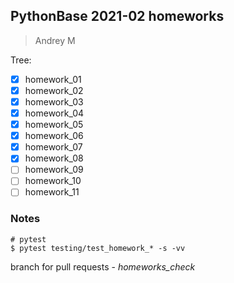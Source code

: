 ## PythonBase 2021-02 homeworks

> Andrey M

Tree:

- [X] homework_01
- [X] homework_02
- [X] homework_03
- [X] homework_04
- [X] homework_05
- [X] homework_06
- [X] homework_07
- [X] homework_08
- [ ] homework_09
- [ ] homework_10
- [ ] homework_11

### Notes

    # pytest
    $ pytest testing/test_homework_* -s -vv


branch for pull requests - *homeworks_check*
